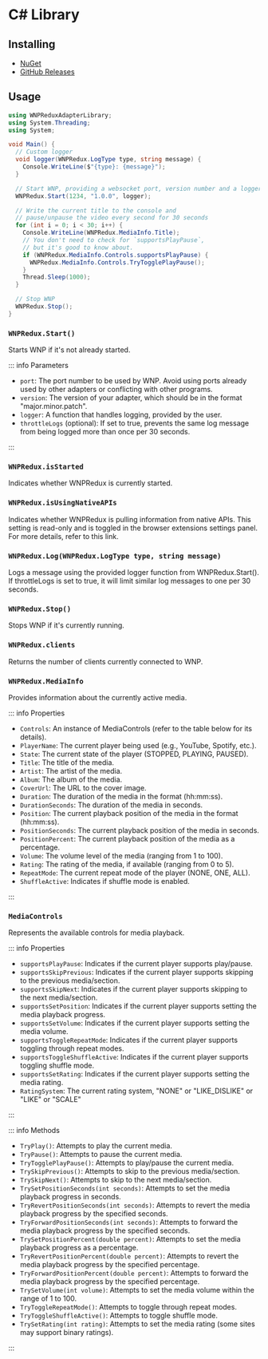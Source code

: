 # C# Library

## Installing

- [NuGet](https://www.nuget.org/packages/WNPRedux-Adapter-Library/)
- [GitHub Releases](https://github.com/keifufu/WNPRedux-Adapter-Library/releases/latest)

## Usage

```cs
using WNPReduxAdapterLibrary;
using System.Threading;
using System;

void Main() {
  // Custom logger
  void logger(WNPRedux.LogType type, string message) {
    Console.WriteLine($"{type}: {message}");
  }

  // Start WNP, providing a websocket port, version number and a logger
  WNPRedux.Start(1234, "1.0.0", logger);

  // Write the current title to the console and
  // pause/unpause the video every second for 30 seconds
  for (int i = 0; i < 30; i++) {
    Console.WriteLine(WNPRedux.MediaInfo.Title);
    // You don't need to check for `supportsPlayPause`,
    // but it's good to know about.
    if (WNPRedux.MediaInfo.Controls.supportsPlayPause) {
      WNPRedux.MediaInfo.Controls.TryTogglePlayPause();
    }
    Thread.Sleep(1000);
  }

  // Stop WNP
  WNPRedux.Stop();
}
```

### `WNPRedux.Start()`

Starts WNP if it's not already started.

::: info Parameters

- `port`: The port number to be used by WNP. Avoid using ports already used by other adapters or conflicting with other programs.
- `version`: The version of your adapter, which should be in the format "major.minor.patch".
- `logger`: A function that handles logging, provided by the user.
- `throttleLogs` (optional): If set to true, prevents the same log message from being logged more than once per 30 seconds.

:::

### `WNPRedux.isStarted`

Indicates whether WNPRedux is currently started.

### `WNPRedux.isUsingNativeAPIs`

Indicates whether WNPRedux is pulling information from native APIs. This setting is read-only and is toggled in the browser extensions settings panel. For more details, refer to this link.

### `WNPRedux.Log(WNPRedux.LogType type, string message)`

Logs a message using the provided logger function from WNPRedux.Start(). If throttleLogs is set to true, it will limit similar log messages to one per 30 seconds.

### `WNPRedux.Stop()`

Stops WNP if it's currently running.

### `WNPRedux.clients`

Returns the number of clients currently connected to WNP.

### `WNPRedux.MediaInfo`

Provides information about the currently active media.

::: info Properties

- `Controls`: An instance of MediaControls (refer to the table below for its details).
- `PlayerName`: The current player being used (e.g., YouTube, Spotify, etc.).
- `State`: The current state of the player (STOPPED, PLAYING, PAUSED).
- `Title`: The title of the media.
- `Artist`: The artist of the media.
- `Album`: The album of the media.
- `CoverUrl`: The URL to the cover image.
- `Duration`: The duration of the media in the format (hh:mm:ss).
- `DurationSeconds`: The duration of the media in seconds.
- `Position`: The current playback position of the media in the format (hh:mm:ss).
- `PositionSeconds`: The current playback position of the media in seconds.
- `PositionPercent`: The current playback position of the media as a percentage.
- `Volume`: The volume level of the media (ranging from 1 to 100).
- `Rating`: The rating of the media, if available (ranging from 0 to 5).
- `RepeatMode`: The current repeat mode of the player (NONE, ONE, ALL).
- `ShuffleActive`: Indicates if shuffle mode is enabled.

:::

### `MediaControls`

Represents the available controls for media playback.

::: info Properties

- `supportsPlayPause`: Indicates if the current player supports play/pause.
- `supportsSkipPrevious`: Indicates if the current player supports skipping to the previous media/section.
- `supportsSkipNext`: Indicates if the current player supports skipping to the next media/section.
- `supportsSetPosition`: Indicates if the current player supports setting the media playback progress.
- `supportsSetVolume`: Indicates if the current player supports setting the media volume.
- `supportsToggleRepeatMode`: Indicates if the current player supports toggling through repeat modes.
- `supportsToggleShuffleActive`: Indicates if the current player supports toggling shuffle mode.
- `supportsSetRating`: Indicates if the current player supports setting the media rating.
- `RatingSystem`: The current rating system, "NONE" or "LIKE_DISLIKE" or "LIKE" or "SCALE"

:::

::: info Methods

- `TryPlay()`: Attempts to play the current media.
- `TryPause()`: Attempts to pause the current media.
- `TryTogglePlayPause()`: Attempts to play/pause the current media.
- `TrySkipPrevious()`: Attempts to skip to the previous media/section.
- `TrySkipNext()`: Attempts to skip to the next media/section.
- `TrySetPositionSeconds(int seconds)`: Attempts to set the media playback progress in seconds.
- `TryRevertPositionSeconds(int seconds)`: Attempts to revert the media playback progress by the specified seconds.
- `TryForwardPositionSeconds(int seconds)`: Attempts to forward the media playback progress by the specified seconds.
- `TrySetPositionPercent(double percent)`: Attempts to set the media playback progress as a percentage.
- `TryRevertPositionPercent(double percent)`: Attempts to revert the media playback progress by the specified percentage.
- `TryForwardPositionPercent(double percent)`: Attempts to forward the media playback progress by the specified percentage.
- `TrySetVolume(int volume)`: Attempts to set the media volume within the range of 1 to 100.
- `TryToggleRepeatMode()`: Attempts to toggle through repeat modes.
- `TryToggleShuffleActive()`: Attempts to toggle shuffle mode.
- `TrySetRating(int rating)`: Attempts to set the media rating (some sites may support binary ratings).

:::
